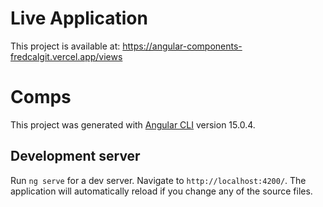 # Live Application

This project is available at: https://angular-components-fredcalgit.vercel.app/views

# Comps

This project was generated with [Angular CLI](https://github.com/angular/angular-cli) version 15.0.4.

## Development server

Run `ng serve` for a dev server. Navigate to `http://localhost:4200/`. The application will automatically reload if you change any of the source files.
